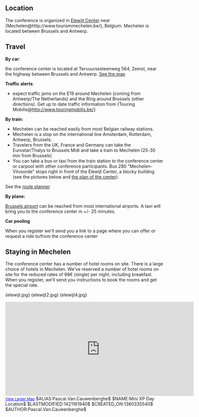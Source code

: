 <h2>Location</h2>
<p> The conference is organized in <a href="http://www.elewijtcenter.be" target="_blank">Elewijt Center</a> near {Mechelen@http://www.tourismmechelen.be/}, Belgium. Mechelen is located between Brussels and Antwerp. </p>

<p> </p>
<h2>Travel</h2>
<p> <strong>By car</strong>: </p>
<p> the conference center is located at Tervuursesteenweg 564, Zemst, near the highway between Brussels and Antwerp. <a href="http://maps.google.com/maps?q=Tervuursesteenweg+564%2C+elewijt%2C+belgium&amp;hl=en" target="_blank">See the map</a></p>

<p><strong>Traffic alerts</strong>:

   * expect traffic jams on the E19 around Mechelen (coming from Antwerp/The Netherlands) and the Ring around Brussels (other directions). Get up to date traffic information from {Touring Mobilis@http://www.touringmobilis.be/}
 
<p> <strong>By train:</strong> </p>
<p> </p>
<ul>
    <li> Mechelen can be reached easily from most Belgian railway stations. </li>
    <li> Mechelen is a stop on the international line Amsterdam, Rotterdam, Antwerp, Brussels. </li>
    <li> Travelers from the UK, France and Germany can take the Eurostar/Thalys to Brussels Midi and take a train to Mechelen (25-30 min from Brussels) </li>
    <li> You can take a bus or taxi from the train station to the conference center or carpool with other conference participants. Bus 280 &quot;Mechelen-Vilvoorde&quot; stops right in front of the Elewijt Center, a blocky building (see the pictures below and <a href="http://www.elewijtcenter.be/en/content/directions" target="_blank">the plan of the center</a>). </li>
</ul>
See the <a href="http://www.b-rail.be/main/E/index.php" target="_blank">route planner</a>
<p> <strong>By plane:</strong> </p>
<p> <a href="http://www.brusselsairport.be/" target="_blank">Brussels airport</a> can be reached from most international airports. A taxi will bring you to the conference center in +/- 25 minutes. </p>

<p> <strong>Car pooling</strong> </p>
<p> When you register we'll send you a link to a page where you can offer or request a ride to/from the conference center</p>
<p> </p>
<h2>Staying in Mechelen</h2>

The conference center has a number of hotel rooms on site. There is a large choice of hotels in Mechelen. We've reserved a number of hotel rooms on site for the reduced rates of 98&euro; (single) per night, including breakfast. When you register, we'll send you instructions to book the rooms and get the special rate.

{elewijt.jpg} {elewijt2.jpg} {elewijt4.jpg}

<iframe width="600" height="300" frameborder="0" scrolling="no" marginheight="0" marginwidth="0" src="http://maps.google.be/maps/ms?hl=en&amp;gl=be&amp;ie=UTF8&amp;oe=UTF8&amp;s=AARTsJr3I-JeOJd0EMNx6FjnK4lc1oMT7w&amp;msa=0&amp;msid=102082579801961252411.00046397b9c2fbeb8f8e8&amp;ll=50.975096,4.502141&amp;spn=0.016213,0.051498&amp;z=14&amp;output=embed"></iframe><br /><small><a href="http://maps.google.be/maps/ms?hl=en&amp;gl=be&amp;ie=UTF8&amp;oe=UTF8&amp;msa=0&amp;msid=102082579801961252411.00046397b9c2fbeb8f8e8&amp;ll=50.975096,4.502141&amp;spn=0.016213,0.051498&amp;z=14&amp;source=embed" style="color:#0000FF;text-align:left">View Larger Map</a></small>
$ALIAS:Pascal.Van.Cauwenberghe$
$NAME:Mini XP Day Location$
$LASTMODIFIED:1421161940$
$CREATED_ON:1360335540$
$AUTHOR:Pascal.Van.Cauwenberghe$

